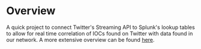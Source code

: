 # Overview

A quick project to connect Twitter's Streaming API to Splunk's lookup tables to allow for real time correlation of IOCs found on Twitter with data found in our network. A more extensive overview can be found [here](https://tibblesnbits.com).
